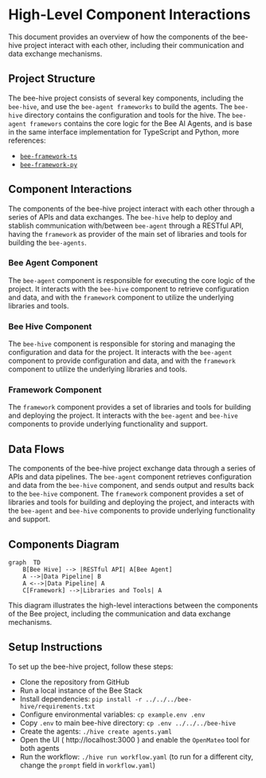 # High-Level Component Interactions
This document provides an overview of how the components of the bee-hive project interact with each other, including their communication and data exchange mechanisms.

## Project Structure
The bee-hive project consists of several key components, including the `bee-hive`, and use the `bee-agent frameworks` to build the agents. The `bee-hive` directory contains the configuration and tools for the hive. The `bee-agent framewors` contains the core logic for the Bee AI Agents, and is base in the same interface implementation for TypeScript and Python, more references: 
- [`bee-framework-ts`](https://github.com/i-am-bee/bee-agent-framework)
- [`bee-framework-py`](https://github.com/i-am-bee/bee-hive/tree/main/framework/bee-py) 

## Component Interactions
The components of the bee-hive project interact with each other through a series of APIs and data exchanges. The `bee-hive` help to deploy and stablish communication with/between `bee-agent` through a RESTful API, having the `framework` as provider of the main set of libraries and tools for building the `bee-agents`.

### Bee Agent Component
The `bee-agent` component is responsible for executing the core logic of the project. It interacts with the `bee-hive` component to retrieve configuration and data, and with the `framework` component to utilize the underlying libraries and tools.

### Bee Hive Component
The `bee-hive` component is responsible for storing and managing the configuration and data for the project. It interacts with the `bee-agent` component to provide configuration and data, and with the `framework` component to utilize the underlying libraries and tools.

### Framework Component
The `framework` component provides a set of libraries and tools for building and deploying the project. It interacts with the `bee-agent` and `bee-hive` components to provide underlying functionality and support.

## Data Flows
The components of the bee-hive project exchange data through a series of APIs and data pipelines. The `bee-agent` component retrieves configuration and data from the `bee-hive` component, and sends output and results back to the `bee-hive` component. The `framework` component provides a set of libraries and tools for building and deploying the project, and interacts with the `bee-agent` and `bee-hive` components to provide underlying functionality and support.

## Components Diagram
```mermaid
graph  TD
    B[Bee Hive] --> |RESTful API| A[Bee Agent]
    A -->|Data Pipeline| B
    A <-->|Data Pipeline| A
    C[Framework] -->|Libraries and Tools| A

```
This diagram illustrates the high-level interactions between the components of the Bee project, including the communication and data exchange mechanisms.

## Setup Instructions
To set up the bee-hive project, follow these steps:

* Clone the repository from GitHub
* Run a local instance of the Bee Stack
* Install dependencies: `pip install -r ../../../bee-hive/requirements.txt`
* Configure environmental variables: `cp example.env .env`
* Copy `.env` to main bee-hive directory: `cp .env ../../../bee-hive`
* Create the agents: `./hive create agents.yaml`
* Open the UI ( http://localhost:3000 ) and enable the `OpenMateo` tool for both agents
* Run the workflow: `./hive run workflow.yaml` (to run for a different city, change the `prompt` field in `workflow.yaml`)
